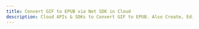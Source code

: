 ---title: Convert GIF to EPUB via Net SDK in Clouddescription: Cloud APIs & SDKs to Convert GIF to EPUB. Also Create, Edit & Render Microsoft Word & OpenOffice documents in the Cloud.---